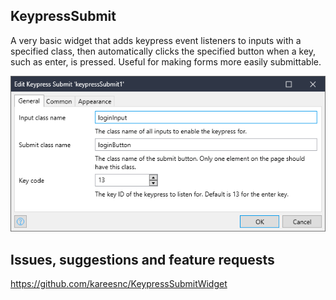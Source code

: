 ## KeypressSubmit

A very basic widget that adds keypress event listeners to inputs with a specified class, then automatically clicks the specified button when a key, such as enter, is pressed. Useful for making forms more easily submittable.

<picture>
  <img alt="Example screenshot" src="example.png">
</picture>


## Issues, suggestions and feature requests
https://github.com/kareesnc/KeypressSubmitWidget
